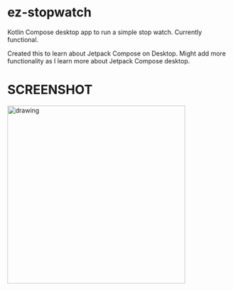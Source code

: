 # ez-stopwatch
Kotlin Compose desktop app to run a simple stop watch. Currently functional.

Created this to learn about Jetpack Compose on Desktop. Might add more functionality as I learn more about Jetpack Compose desktop.

# SCREENSHOT

<img src="https://user-images.githubusercontent.com/5241162/184668868-967e922b-c324-48ce-964e-53a8cfbfdaed.png" alt="drawing" height="400" width="400"/>
